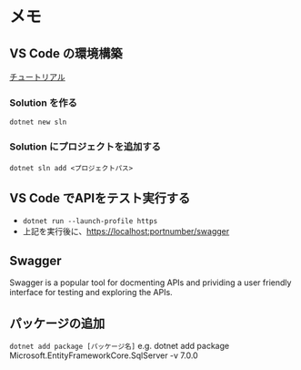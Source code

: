 # メモ

## VS Code の環境構築

[チュートリアル](https://learn.microsoft.com/ja-jp/aspnet/core/tutorials/first-web-api?view=aspnetcore-7.0&tabs=visual-studio-code)

### Solution を作る

`dotnet new sln`

### Solution にプロジェクトを追加する

`dotnet sln add <プロジェクトパス>`

## VS Code でAPIをテスト実行する

- `dotnet run --launch-profile https`
- 上記を実行後に、<https://localhost:portnumber/swagger>

## Swagger

Swagger is a popular tool for docmenting APIs and prividing a user friendly interface for testing and exploring the APIs.

## パッケージの追加

`dotnet add package [パッケージ名]`
e.g. dotnet add package Microsoft.EntityFrameworkCore.SqlServer -v 7.0.0
